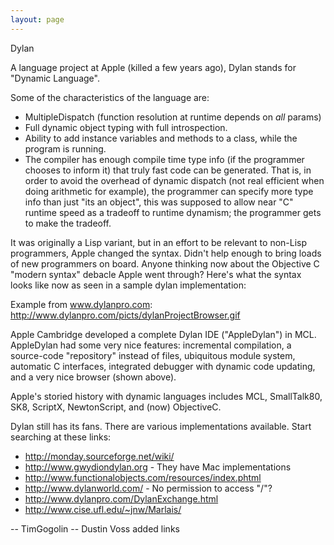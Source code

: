 ```yaml
---
layout: page
---
```




Dylan

A language project at Apple (killed a few years ago), Dylan stands for "Dynamic Language". 

Some of the characteristics of the language are:
* MultipleDispatch (function resolution at runtime depends on *all* params)
* Full dynamic object typing with full introspection.
* Ability to add instance variables and methods to a class, while the program is running.
* The compiler has enough compile time type info (if the programmer chooses to inform it) that truly fast code can be generated. That is, in order to avoid the overhead of dynamic dispatch (not real efficient when doing arithmetic for example), the programmer can specify more type info than just "its an object", this was supposed to allow near "C" runtime speed as a tradeoff to runtime dynamism; the programmer gets to make the tradeoff.

It was originally a Lisp variant, but in an effort to be relevant to non-Lisp programmers, Apple changed the syntax. Didn't help enough to bring loads of new programmers on board. Anyone thinking now about the Objective C "modern syntax" debacle Apple went through? Here's what the syntax looks like now as seen in a sample dylan implementation:

Example from www.dylanpro.com:
http://www.dylanpro.com/picts/dylanProjectBrowser.gif

Apple Cambridge developed a complete Dylan IDE ("AppleDylan") in MCL. AppleDylan had  some very nice features: incremental compilation, a source-code "repository" instead of files, ubiquitous module system, automatic C interfaces, integrated debugger with dynamic code updating, and a very nice browser (shown above).

Apple's storied history with dynamic languages includes MCL, SmallTalk80, SK8, ScriptX, NewtonScript, and (now) ObjectiveC.

Dylan still has its fans. There are various implementations available. Start searching at these links:

* http://monday.sourceforge.net/wiki/
* http://www.gwydiondylan.org - They have Mac implementations
* http://www.functionalobjects.com/resources/index.phtml
* http://www.dylanworld.com/ - No permission to access "/"?
* http://www.dylanpro.com/DylanExchange.html
* http://www.cise.ufl.edu/~jnw/Marlais/

-- TimGogolin
-- Dustin Voss added links
